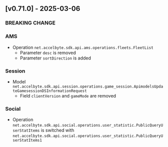 <a name="v0.71.0"></a>
## [v0.71.0] - 2025-03-06

### BREAKING CHANGE

### AMS

- Operation `net.accelbyte.sdk.api.ams.operations.fleets.FleetList`
    - Parameter `desc` is removed
    - Parameter `sortDirection` is added

### Session

- Model `net.accelbyte.sdk.api.session.operations.game_session.ApimodelsUpdateGamesessionDSInformationRequest`
    - Field `clientVersion` and `gameMode` are removed

### Social

- Operation `net.accelbyte.sdk.api.social.operations.user_statistic.PublicQueryUserStatItems` is switched with `net.accelbyte.sdk.api.social.operations.user_statistic.PublicQueryUserStatItems1`
